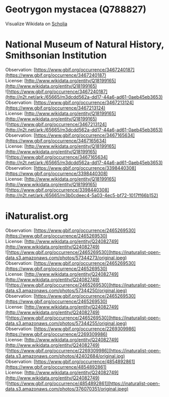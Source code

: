 
Geotrygon mystacea (Q788827)
============================
  
Visualize Wikidata on [Scholia](https://scholia.toolforge.org/taxon/Q788827)
# National Museum of Natural History, Smithsonian Institution
  
Observation: [https://www.gbif.org/occurrence/3467240187](https://www.gbif.org/occurrence/3467240187)  
License: [http://www.wikidata.org/entity/Q18199165](http://www.wikidata.org/entity/Q18199165)  
![https://www.gbif.org/occurrence/3467240187](http://n2t.net/ark:/65665/m3dcdd562a-dd17-44a6-ad61-0aeb45eb3653)  
Observation: [https://www.gbif.org/occurrence/3467213124](https://www.gbif.org/occurrence/3467213124)  
License: [http://www.wikidata.org/entity/Q18199165](http://www.wikidata.org/entity/Q18199165)  
![https://www.gbif.org/occurrence/3467213124](http://n2t.net/ark:/65665/m3dcdd562a-dd17-44a6-ad61-0aeb45eb3653)  
Observation: [https://www.gbif.org/occurrence/3467165634](https://www.gbif.org/occurrence/3467165634)  
License: [http://www.wikidata.org/entity/Q18199165](http://www.wikidata.org/entity/Q18199165)  
![https://www.gbif.org/occurrence/3467165634](http://n2t.net/ark:/65665/m3dcdd562a-dd17-44a6-ad61-0aeb45eb3653)  
Observation: [https://www.gbif.org/occurrence/3398440308](https://www.gbif.org/occurrence/3398440308)  
License: [http://www.wikidata.org/entity/Q18199165](http://www.wikidata.org/entity/Q18199165)  
![https://www.gbif.org/occurrence/3398440308](http://n2t.net/ark:/65665/m3b0cdeec4-5a03-4ec5-bf72-1017ff66b152)
# iNaturalist.org
  
Observation: [https://www.gbif.org/occurrence/2465269530](https://www.gbif.org/occurrence/2465269530)  
License: [http://www.wikidata.org/entity/Q24082749](http://www.wikidata.org/entity/Q24082749)  
![https://www.gbif.org/occurrence/2465269530](https://inaturalist-open-data.s3.amazonaws.com/photos/57344273/original.jpeg)  
Observation: [https://www.gbif.org/occurrence/2465269530](https://www.gbif.org/occurrence/2465269530)  
License: [http://www.wikidata.org/entity/Q24082749](http://www.wikidata.org/entity/Q24082749)  
![https://www.gbif.org/occurrence/2465269530](https://inaturalist-open-data.s3.amazonaws.com/photos/57344250/original.jpeg)  
Observation: [https://www.gbif.org/occurrence/2465269530](https://www.gbif.org/occurrence/2465269530)  
License: [http://www.wikidata.org/entity/Q24082749](http://www.wikidata.org/entity/Q24082749)  
![https://www.gbif.org/occurrence/2465269530](https://inaturalist-open-data.s3.amazonaws.com/photos/57344255/original.jpeg)  
Observation: [https://www.gbif.org/occurrence/2269309986](https://www.gbif.org/occurrence/2269309986)  
License: [http://www.wikidata.org/entity/Q24082749](http://www.wikidata.org/entity/Q24082749)  
![https://www.gbif.org/occurrence/2269309986](https://inaturalist-open-data.s3.amazonaws.com/photos/42402684/original.jpg)  
Observation: [https://www.gbif.org/occurrence/4854892861](https://www.gbif.org/occurrence/4854892861)  
License: [http://www.wikidata.org/entity/Q24082749](http://www.wikidata.org/entity/Q24082749)  
![https://www.gbif.org/occurrence/4854892861](https://inaturalist-open-data.s3.amazonaws.com/photos/376070351/original.jpeg)